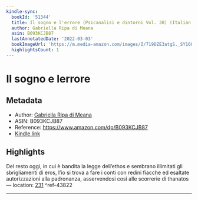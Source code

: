 ```yaml
---
kindle-sync:
  bookId: '51344'
  title: Il sogno e l'errore (Psicanalisi e dintorni Vol. 38) (Italian Edition)
  author: Gabriella Ripa di Meana
  asin: B093KCJB87
  lastAnnotatedDate: '2022-03-03'
  bookImageUrl: 'https://m.media-amazon.com/images/I/719DZE3atgS._SY160.jpg'
  highlightsCount: 1
---
```

# Il sogno e lerrore
## Metadata
* Author: [Gabriella Ripa di Meana](https://www.amazon.comundefined)
* ASIN: B093KCJB87
* Reference: https://www.amazon.com/dp/B093KCJB87
* [Kindle link](kindle://book?action=open&asin=B093KCJB87)

## Highlights
Del resto oggi, in cui è bandita la legge dell’ethos e sembrano illimitati gli sbrigliamenti di eros, l’io si trova a fare i conti con redini fiacche ed esaltate autorizzazioni alla padronanza, asservendosi così alle scorrerie di thanatos — location: [231](kindle://book?action=open&asin=B093KCJB87&location=231) ^ref-43822

---
